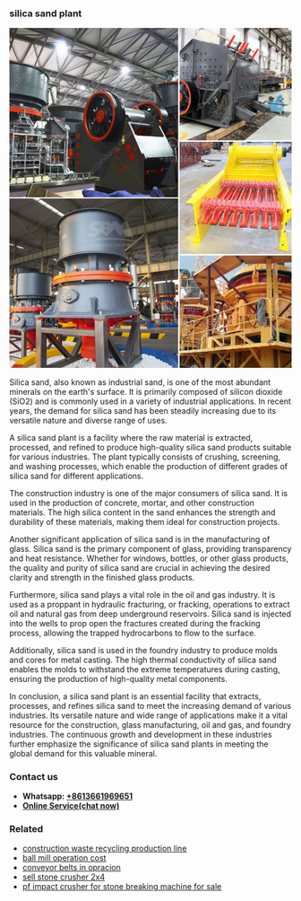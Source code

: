 <h3>silica sand plant</h3><img src='1708587337.jpg' alt=''><p>Silica sand, also known as industrial sand, is one of the most abundant minerals on the earth's surface. It is primarily composed of silicon dioxide (SiO2) and is commonly used in a variety of industrial applications. In recent years, the demand for silica sand has been steadily increasing due to its versatile nature and diverse range of uses.</p><p>A silica sand plant is a facility where the raw material is extracted, processed, and refined to produce high-quality silica sand products suitable for various industries. The plant typically consists of crushing, screening, and washing processes, which enable the production of different grades of silica sand for different applications.</p><p>The construction industry is one of the major consumers of silica sand. It is used in the production of concrete, mortar, and other construction materials. The high silica content in the sand enhances the strength and durability of these materials, making them ideal for construction projects.</p><p>Another significant application of silica sand is in the manufacturing of glass. Silica sand is the primary component of glass, providing transparency and heat resistance. Whether for windows, bottles, or other glass products, the quality and purity of silica sand are crucial in achieving the desired clarity and strength in the finished glass products.</p><p>Furthermore, silica sand plays a vital role in the oil and gas industry. It is used as a proppant in hydraulic fracturing, or fracking, operations to extract oil and natural gas from deep underground reservoirs. Silica sand is injected into the wells to prop open the fractures created during the fracking process, allowing the trapped hydrocarbons to flow to the surface.</p><p>Additionally, silica sand is used in the foundry industry to produce molds and cores for metal casting. The high thermal conductivity of silica sand enables the molds to withstand the extreme temperatures during casting, ensuring the production of high-quality metal components.</p><p>In conclusion, a silica sand plant is an essential facility that extracts, processes, and refines silica sand to meet the increasing demand of various industries. Its versatile nature and wide range of applications make it a vital resource for the construction, glass manufacturing, oil and gas, and foundry industries. The continuous growth and development in these industries further emphasize the significance of silica sand plants in meeting the global demand for this valuable mineral.</p><h3>Contact us</h3><ul><li><strong>Whatsapp:&nbsp;<a href="https://wa.me/8613661969651">+8613661969651</a></strong></li><li><a href="https://swt.shibang-china.com/?git&amp;zhl&amp;silica sand plant"><strong>Online Service(chat now)</strong></a></li></ul><h3>Related</h3><ul><li><a href='construction waste recycling production line.md'>construction waste recycling production line</a></li><li><a href='ball mill operation cost.md'>ball mill operation cost</a></li><li><a href='conveyor belts in opracion.md'>conveyor belts in opracion</a></li><li><a href='sell stone crusher 2x4.md'>sell stone crusher 2x4</a></li><li><a href='pf impact crusher for stone breaking machine for sale.md'>pf impact crusher for stone breaking machine for sale</a></li></ul>